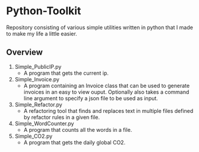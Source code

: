 # Python-Toolkit
Repository consisting of various simple utilities written in python that I made to make my life a little easier.

## Overview
1. Simple_PublicIP.py
    * A program that gets the current ip.
2. Simple_Invoice.py
    * A program containing an Invoice class that can be used
    to generate invoices in an easy to view ouput.
    Optionally also takes a command line argument to specify
    a json file to be used as input.
3. Simple_Refactor.py
    * A refactoring tool that finds and replaces text in multiple files
    defined by refactor rules in a given file.
4. Simple_WordCounter.py
    * A program that counts all the words in a file.
5. Simple_CO2.py
    * A program that gets the daily global CO2.
